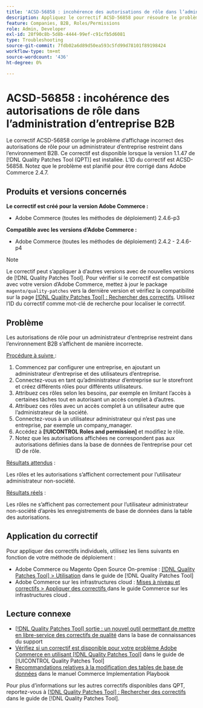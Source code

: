 ```yaml
---
title: 'ACSD-56858 : incohérence des autorisations de rôle dans l’administration d’entreprise B2B'
description: Appliquez le correctif ACSD-56858 pour résoudre le problème d’Adobe Commerce où les autorisations de rôle s’affichent incorrectement pour un administrateur d’entreprise restreint dans l’environnement B2B.
feature: Companies, B2B, Roles/Permissions
role: Admin, Developer
exl-id: 28f90c8b-5d8b-4444-99ef-c91cfb5d6081
type: Troubleshooting
source-git-commit: 7fdb02a6d89d50ea593c5fd99d78101f89198424
workflow-type: tm+mt
source-wordcount: '436'
ht-degree: 0%

---
```


# ACSD-56858 : incohérence des autorisations de rôle dans l’administration d’entreprise B2B

Le correctif ACSD-56858 corrige le problème d’affichage incorrect des autorisations de rôle pour un administrateur d’entreprise restreint dans l’environnement B2B. Ce correctif est disponible lorsque la version 1.1.47 de [!DNL Quality Patches Tool (QPT)] est installée. L’ID du correctif est ACSD-56858. Notez que le problème est planifié pour être corrigé dans Adobe Commerce 2.4.7.

## Produits et versions concernés

**Le correctif est créé pour la version Adobe Commerce :**

* Adobe Commerce (toutes les méthodes de déploiement) 2.4.6-p3

**Compatible avec les versions d’Adobe Commerce :**

* Adobe Commerce (toutes les méthodes de déploiement) 2.4.2 - 2.4.6-p4

>[!NOTE]
>
>Le correctif peut s’appliquer à d’autres versions avec de nouvelles versions de [!DNL Quality Patches Tool]. Pour vérifier si le correctif est compatible avec votre version d’Adobe Commerce, mettez à jour le package `magento/quality-patches` vers la dernière version et vérifiez la compatibilité sur la page [[!DNL Quality Patches Tool] : Rechercher des correctifs](https://experienceleague.adobe.com/tools/commerce-quality-patches/index.html). Utilisez l’ID du correctif comme mot-clé de recherche pour localiser le correctif.

## Problème

Les autorisations de rôle pour un administrateur d’entreprise restreint dans l’environnement B2B s’affichent de manière incorrecte.

<u>Procédure à suivre </u> :

1. Commencez par configurer une entreprise, en ajoutant un administrateur d’entreprise et des utilisateurs d’entreprise.
1. Connectez-vous en tant qu’administrateur d’entreprise sur le storefront et créez différents rôles pour différents utilisateurs.
1. Attribuez ces rôles selon les besoins, par exemple en limitant l’accès à certaines tâches tout en autorisant un accès complet à d’autres.
1. Attribuez ces rôles avec un accès complet à un utilisateur autre que l’administrateur de la société.
1. Connectez-vous à un utilisateur administrateur qui n’est pas une entreprise, par exemple un company_manager.
1. Accédez à **[!UICONTROL Roles and permission]** et modifiez le rôle.
1. Notez que les autorisations affichées ne correspondent pas aux autorisations définies dans la base de données de l’entreprise pour cet ID de rôle.

<u>Résultats attendus</u> :

Les rôles et les autorisations s’affichent correctement pour l’utilisateur administrateur non-société.

<u>Résultats réels</u> :

Les rôles ne s’affichent pas correctement pour l’utilisateur administrateur non-société d’après les enregistrements de base de données dans la table des autorisations.

## Application du correctif

Pour appliquer des correctifs individuels, utilisez les liens suivants en fonction de votre méthode de déploiement :

* Adobe Commerce ou Magento Open Source On-premise : [[!DNL Quality Patches Tool] > Utilisation](/help/tools/quality-patches-tool/usage.md) dans le guide de [!DNL Quality Patches Tool]
* Adobe Commerce sur les infrastructures cloud : [ Mises à niveau et correctifs > Appliquer des correctifs ](https://experienceleague.adobe.com/docs/commerce-cloud-service/user-guide/develop/upgrade/apply-patches.html) dans le guide Commerce sur les infrastructures cloud .

## Lecture connexe

* [[!DNL Quality Patches Tool] sortie : un nouvel outil permettant de mettre en libre-service des correctifs de qualité](https://experienceleague.adobe.com/en/docs/commerce-operations/tools/quality-patches-tool/quality-patches-tool-to-self-serve-quality-patches) dans la base de connaissances du support
* [Vérifiez si un correctif est disponible pour votre problème Adobe Commerce en utilisant [!DNL Quality Patches Tool]](/help/tools/quality-patches-tool/patches-available-in-qpt/check-patch-for-magento-issue-with-magento-quality-patches.md) dans le guide de [!UICONTROL Quality Patches Tool]
* [Recommandations relatives à la modification des tables de base de données](https://experienceleague.adobe.com/en/docs/commerce-operations/implementation-playbook/best-practices/development/modifying-core-and-third-party-tables#why-adobe-recommends-avoiding-modifications) dans le manuel Commerce Implementation Playbook

Pour plus d’informations sur les autres correctifs disponibles dans QPT, reportez-vous à [[!DNL Quality Patches Tool] : Rechercher des correctifs](https://experienceleague.adobe.com/tools/commerce-quality-patches/index.html) dans le guide de [!DNL Quality Patches Tool].
